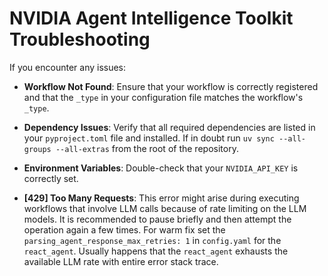 <!--
SPDX-FileCopyrightText: Copyright (c) 2025, NVIDIA CORPORATION & AFFILIATES. All rights reserved.
SPDX-License-Identifier: Apache-2.0

Licensed under the Apache License, Version 2.0 (the "License");
you may not use this file except in compliance with the License.
You may obtain a copy of the License at

http://www.apache.org/licenses/LICENSE-2.0

Unless required by applicable law or agreed to in writing, software
distributed under the License is distributed on an "AS IS" BASIS,
WITHOUT WARRANTIES OR CONDITIONS OF ANY KIND, either express or implied.
See the License for the specific language governing permissions and
limitations under the License.
-->

# NVIDIA Agent Intelligence Toolkit Troubleshooting

If you encounter any issues:

- **Workflow Not Found**: Ensure that your workflow is correctly registered and that the `_type` in your configuration file matches the workflow's `_type`.

- **Dependency Issues**: Verify that all required dependencies are listed in your `pyproject.toml` file and installed. If in doubt run `uv sync --all-groups --all-extras` from the root of the repository.

- **Environment Variables**: Double-check that your `NVIDIA_API_KEY` is correctly set.

- **[429] Too Many Requests**: This error might arise during executing workflows that involve LLM calls because of rate limiting on the LLM models. It is recommended to pause briefly and then attempt the operation again a few times. For warm fix set the `parsing_agent_response_max_retries: 1` in `config.yaml` for the `react_agent`. Usually happens that the `react_agent` exhausts the available LLM rate with entire error stack trace.
